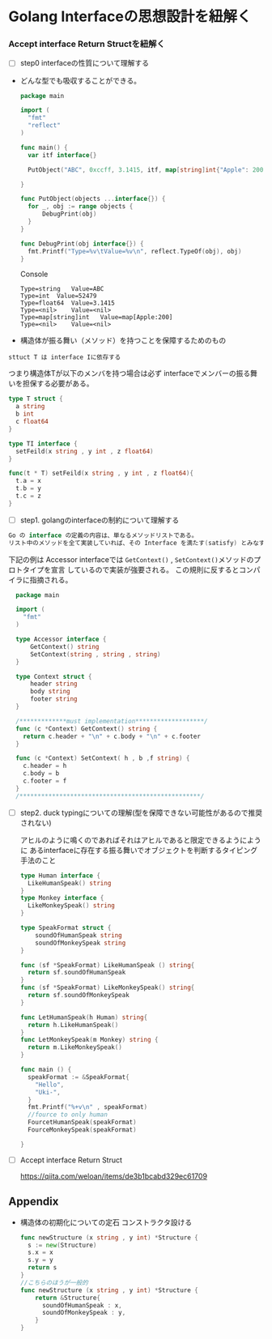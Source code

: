 # Golang Interfaceの思想設計を紐解く

### Accept interface Return Structを紐解く
- [ ] step0 interfaceの性質について理解する
- どんな型でも吸収することができる。

  ```go
  package main

  import (
  	"fmt"
  	"reflect"
  )

  func main() {
  	var itf interface{}

  	PutObject("ABC", 0xccff, 3.1415, itf, map[string]int{"Apple": 200},nil)

  }

  func PutObject(objects ...interface{}) {
  	for _, obj := range objects {
  		DebugPrint(obj)
  	}
  }

  func DebugPrint(obj interface{}) {
  	fmt.Printf("Type=%v\tValue=%v\n", reflect.TypeOf(obj), obj)
  }
  ```
  Console
  ```
  Type=string	Value=ABC
  Type=int	Value=52479
  Type=float64	Value=3.1415
  Type=<nil>	Value=<nil>
  Type=map[string]int	Value=map[Apple:200]
  Type=<nil>	Value=<nil>
  ```
- 構造体が振る舞い（メソッド）を持つことを保障するためのもの
```
sttuct T は interface Iに依存する
```
つまり構造体Tが以下のメンバを持つ場合は必ず
interfaceでメンバーの振る舞いを担保する必要がある。
  ```go
  type T struct {
    a string
    b int
    c float64
  }

  type TI interface {
    setFeild(x string , y int , z float64)
  }

  func(t * T) setFeild(x string , y int , z float64){
    t.a = x
    t.b = y
    t.c = z
  }
  ```


- [ ] step1. golangのinterfaceの制約について理解する
```go
Go の interface の定義の内容は、単なるメソッドリストである。
リスト中のメソッドを全て実装していれば、その Interface を満たす(satisfy) とみなす
```
下記の例は Accessor interfaceでは `GetContext()` , `SetContext()`メソッドのプロトタイプを宣言
しているので実装が強要される。
この規則に反するとコンパイラに指摘される。
```go
  package main

  import (
    "fmt"
  )

  type Accessor interface {
      GetContext() string
      SetContext(string , string , string)
  }

  type Context struct {
      header string
      body string
      footer string
  }

  /*************must implementation*******************/
  func (c *Context) GetContext() string {
    return c.header + "\n" + c.body + "\n" + c.footer
  }

  func (c *Context) SetContext( h , b ,f string) {
    c.header = h
    c.body = b
    c.footer = f
  }
  /**************************************************/
```

- [ ] step2. duck typingについての理解(型を保障できない可能性があるので推奨されない)

  アヒルのように鳴くのであればそれはアヒルであると限定できるようにように
  あるinterfaceに存在する振る舞いでオブジェクトを判断するタイピング手法のこと

  ```go
  type Human interface {
    LikeHumanSpeak() string
  }
  type Monkey interface {
    LikeMonkeySpeak() string
  }

  type SpeakFormat struct {
      soundOfHumanSpeak string
      soundOfMonkeySpeak string
  }

  func (sf *SpeakFormat) LikeHumanSpeak () string{
    return sf.soundOfHumanSpeak
  }
  func (sf *SpeakFormat) LikeMonkeySpeak() string{
    return sf.soundOfMonkeySpeak
  }

  func LetHumanSpeak(h Human) string{
    return h.LikeHumanSpeak()
  }
  func LetMonkeySpeak(m Monkey) string {
    return m.LikeMonkeySpeak()
  }

  func main () {
    speakFormat := &SpeakFormat{
      "Hello",
      "Uki-",
    }
    fmt.Printf("%+v\n" , speakFormat)
    //fource to only human
    FourcetHumanSpeak(speakFormat)
    FourceMonkeySpeak(speakFormat)

  }
  ```
- [ ] Accept interface Return Struct

  https://qiita.com/weloan/items/de3b1bcabd329ec61709

## Appendix

- 構造体の初期化についての定石 コンストラクタ設ける

  ```go
  func newStructure (x string , y int) *Structure {
    s := new(Structure)
    s.x = x
    s.y = y
    return s
  }
  //こちらのほうが一般的
  func newStructure (x string , y int) *Structure {
      return &Structure{
        soundOfHumanSpeak : x,
        soundOfMonkeySpeak : y,
      }
  }
  ```
